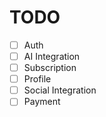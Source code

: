 # TODO

- [ ] Auth
- [ ] AI Integration
- [ ] Subscription
- [ ] Profile
- [ ] Social Integration
- [ ] Payment
